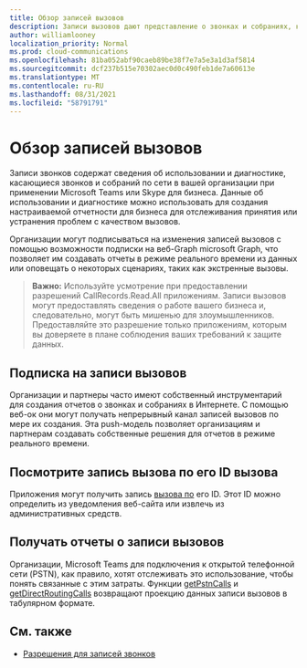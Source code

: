 ```yaml
---
title: Обзор записей вызовов
description: Записи вызовов дают представление о звонках и собраниях, которые происходят в вашей организации.
author: williamlooney
localization_priority: Normal
ms.prod: cloud-communications
ms.openlocfilehash: 81ba052abf90caeb89be38f7e7a5e3a1d3af5814
ms.sourcegitcommit: dcf237b515e70302aec0d0c490feb1de7a60613e
ms.translationtype: MT
ms.contentlocale: ru-RU
ms.lasthandoff: 08/31/2021
ms.locfileid: "58791791"
---
```

# <a name="call-records-overview"></a>Обзор записей вызовов

Записи звонков содержат сведения об использовании и диагностике, касающиеся звонков и собраний по сети в вашей организации при применении Microsoft Teams или Skype для бизнеса. Данные об использовании и диагностике можно использовать для создания настраиваемой отчетности для бизнеса для отслеживания принятия или устранения проблем с качеством вызовов.

Организации могут подписываться на изменения записей вызовов с помощью возможности подписки на веб-Graph microsoft Graph, что позволяет им создавать отчеты в режиме реального времени из данных или оповещать о некоторых сценариях, таких как экстренные вызовы. [](/graph/api/resources/webhooks.md)

> **Важно:** Используйте усмотрение при предоставлении разрешений CallRecords.Read.All приложениям. Записи вызовов могут предоставлять сведения о работе вашего бизнеса и, следовательно, могут быть мишенью для злоумышленников. Предоставляйте это разрешение только приложениям, которым вы доверяете в плане соблюдения ваших требований к защите данных.

## <a name="subscribe-to-call-records"></a>Подписка на записи вызовов

Организации и партнеры часто имеют собственный инструментарий для создания отчетов о звонках и собраниях в Интернете. С помощью веб-ок они могут получать непрерывный канал записей вызовов по мере их создания. Эта push-модель позволяет организациям и партнерам создавать собственные решения для отчетов в режиме реального времени.

## <a name="look-up-a-call-record-by-its-call-id"></a>Посмотрите запись вызова по его ID вызова

Приложения могут получить запись [вызова по](/graph/api/resources/callrecords-callrecord.md) его ID. Этот ID можно определить из уведомления веб-сайта или извлечь из административных средств.

## <a name="get-call-record-reports"></a>Получать отчеты о записи вызовов

Организации, Microsoft Teams для подключения к открытой телефонной сети (PSTN), как правило, хотят отслеживать это использование, чтобы понять связанные с этим затраты. Функции [getPstnCalls](/graph/api/callrecords-callrecord-getpstncalls) и [getDirectRoutingCalls](/graph/api/callrecords-callrecord-getdirectroutingcalls) [](/graph/api/resources/callrecords-callrecord) возвращают проекцию данных записи вызовов в табулярном формате.

## <a name="see-also"></a>См. также

- [Разрешения для записей звонков](./permissions-reference.md#call-records-permissions)